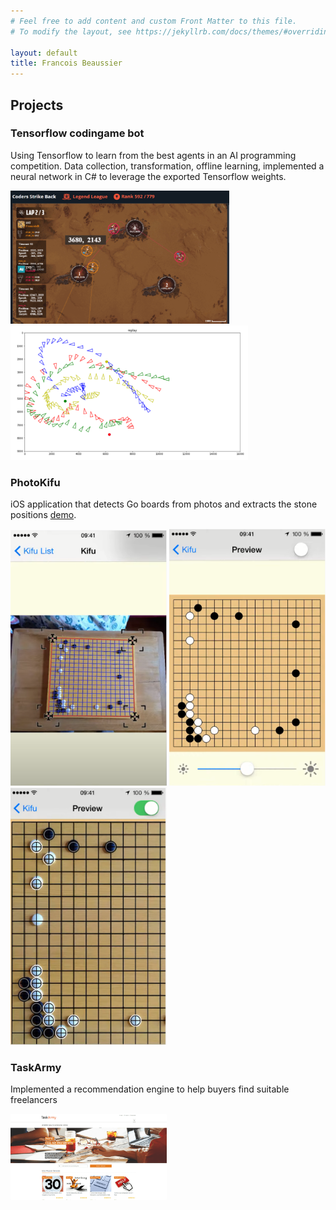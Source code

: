 ```yaml
---
# Feel free to add content and custom Front Matter to this file.
# To modify the layout, see https://jekyllrb.com/docs/themes/#overriding-theme-defaults

layout: default
title: Francois Beaussier
---
```


## Projects
### Tensorflow codingame bot

Using Tensorflow to learn from the best agents in an AI programming competition. Data collection, transformation, offline learning, implemented a neural network in C# to leverage the exported Tensorflow weights.

<a target='_blank' href='assets/img/coders-strike-back-arena01.png'><img src="assets/img/coders-strike-back-arena01.png" width="350" ></a>
<a target='_blank' href='assets/img/coders-strike-back-visualization01.png'><img src="assets/img/coders-strike-back-visualisation01.png" width="380" ></a>

### PhotoKifu

iOS application that detects Go boards from photos and extracts the stone positions [demo](https://youtu.be/v5j5lzXF6Lk).

<a target='_blank' href='assets/img/photo-kifu-goban01.png'><img src="assets/img/photo-kifu-goban01.png" width="250" ></a>
<a target='_blank' href='assets/img/photo-kifu-goban-scan01.png'><img src="assets/img/photo-kifu-goban-scan01.png" width="250" ></a>
<a target='_blank' href='assets/img/photo-kifu-goban-scan02.png'><img src="assets/img/photo-kifu-goban-scan02.png" width="250" ></a>

### TaskArmy

Implemented a recommendation engine to help buyers find suitable freelancers

<a target='_blank' href='assets/img/taskarmy-home01.png'><img src="assets/img/taskarmy-home01.png" width="250" ></a>
